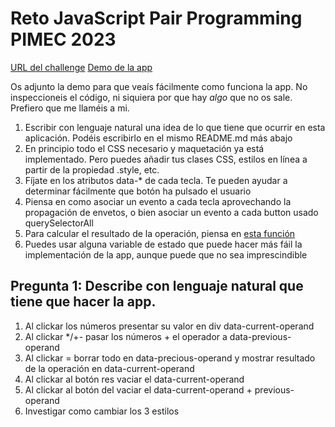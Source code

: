# Reto JavaScript Pair Programming PIMEC 2023

[URL del challenge](https://www.frontendmentor.io/challenges/calculator-app-9lteq5N29)
[Demo de la app](https://ab-irami.github.io/calculator-app/)

Os adjunto la demo para que veaís fácilmente como funciona la app. No inspeccioneis el código, ni siquiera por que hay _algo_ que no os sale. Prefiero que me llaméis a mi.

1. Escribir con lenguaje natural una idea de lo que tiene que ocurrir en esta aplicación. Podéis escribirlo en el mismo README.md más abajo
2. En principio todo el CSS necesario y maquetación ya está implementado. Pero puedes añadir tus clases CSS, estilos en línea a partir de la propiedad .style, etc.
3. Fíjate en los atributos data-\* de cada tecla. Te pueden ayudar a determinar fácilmente que botón ha pulsado el usuario
4. Piensa en como asociar un evento a cada tecla aprovechando la propagación de envetos, o bien asociar un evento a cada button usado querySelectorAll
5. Para calcular el resultado de la operación, piensa en [esta función](https://www.w3schools.com/jsref/jsref_eval.asp)
6. Puedes usar alguna variable de estado que puede hacer más fáil la implementación de la app, aunque puede que no sea imprescindible

## Pregunta 1: Describe con lenguaje natural que tiene que hacer la app.

1. Al clickar los números presentar su valor en div data-current-operand 
2. Al clickar */+- pasar los números + el operador a data-previous-operand
3. Al clickar = borrar todo en data-precious-operand y mostrar resultado de la operación en data-current-operand
4. Al clickar al botón res vaciar el data-current-operand
5. Al clickar al botón del vaciar el data-current-operand + previous-operand
6. Investigar como cambiar los 3 estilos
